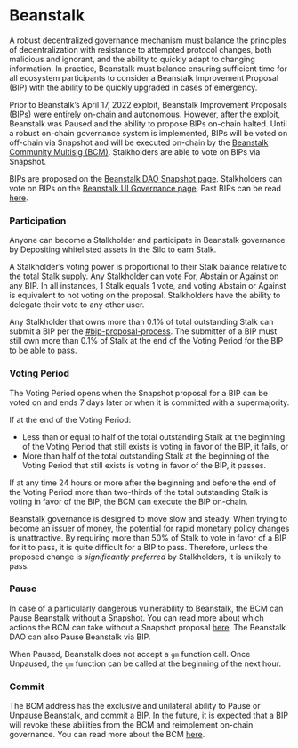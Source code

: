 # Beanstalk

A robust decentralized governance mechanism must balance the principles of decentralization with resistance to attempted protocol changes, both malicious and ignorant, and the ability to quickly adapt to changing information. In practice, Beanstalk must balance ensuring sufficient time for all ecosystem participants to consider a Beanstalk Improvement Proposal (BIP) with the ability to be quickly upgraded in cases of emergency.

Prior to Beanstalk’s April 17, 2022 exploit, Beanstalk Improvement Proposals (BIPs) were entirely on-chain and autonomous. However, after the exploit, Beanstalk was Paused and the ability to propose BIPs on-chain halted. Until a robust on-chain governance system is implemented, BIPs will be voted on off-chain via Snapshot and will be executed on-chain by the [Beanstalk Community Multisig (BCM)](bcm-process.md). Stalkholders are able to vote on BIPs via Snapshot.

BIPs are proposed on the [Beanstalk DAO Snapshot page](https://snapshot.org/#/beanstalkdao.eth/). Stalkholders can vote on BIPs on the [Beanstalk UI Governance page](https://app.bean.money/#/governance). Past BIPs can be read [here](https://github.com/BeanstalkFarms/Beanstalk-Governance-Proposals/blob/master/bip/).

### **Participation**

Anyone can become a Stalkholder and participate in Beanstalk governance by Depositing whitelisted assets in the Silo to earn Stalk.&#x20;

A Stalkholder’s voting power is proportional to their Stalk balance relative to the total Stalk supply. Any Stalkholder can vote For, Abstain or Against on any BIP. In all instances, 1 Stalk equals 1 vote, and voting Abstain or Against is equivalent to not voting on the proposal. Stalkholders have the ability to delegate their vote to any other user.

Any Stalkholder that owns more than 0.1% of total outstanding Stalk can submit a BIP per the [#bip-proposal-process](bcm-process.md#bip-proposal-process "mention"). The submitter of a BIP must still own more than 0.1% of Stalk at the end of the Voting Period for the BIP to be able to pass.

### **Voting Period**

The Voting Period opens when the Snapshot proposal for a BIP can be voted on and ends 7 days later or when it is committed with a supermajority.

If at the end of the Voting Period:

* Less than or equal to half of the total outstanding Stalk at the beginning of the Voting Period that still exists is voting in favor of the BIP, it fails, or
* More than half of the total outstanding Stalk at the beginning of the Voting Period that still exists is voting in favor of the BIP, it passes.

If at any time 24 hours or more after the beginning and before the end of the Voting Period more than two-thirds of the total outstanding Stalk is voting in favor of the BIP, the BCM can execute the BIP on-chain.

Beanstalk governance is designed to move slow and steady. When trying to become an issuer of money, the potential for rapid monetary policy changes is unattractive. By requiring more than 50% of Stalk to vote in favor of a BIP for it to pass, it is quite difficult for a BIP to pass. Therefore, unless the proposed change is _significantly preferred_ by Stalkholders, it is unlikely to pass.

### **Pause**

In case of a particularly dangerous vulnerability to Beanstalk, the BCM can Pause Beanstalk without a Snapshot. You can read more about which actions the BCM can take without a Snapshot proposal [here](bcm-process.md#snapshots). The Beanstalk DAO can also Pause Beanstalk via BIP.

When Paused, Beanstalk does not accept a `gm` function call. Once Unpaused, the `gm` function can be called at the beginning of the next hour.

### **Commit**

The BCM address has the exclusive and unilateral ability to Pause or Unpause Beanstalk, and commit a BIP. In the future, it is expected that a BIP will revoke these abilities from the BCM and reimplement on-chain governance. You can read more about the BCM [here](bcm-process.md).
